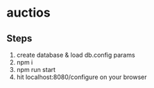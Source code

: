 # auctios

## Steps

1. create database & load db.config params
2. npm i
3. npm run start
4. hit localhost:8080/configure on your browser